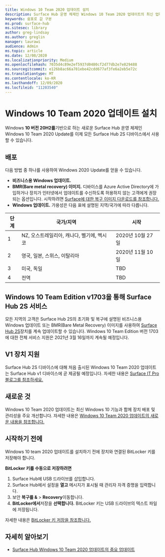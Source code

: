 ```yaml
---
title: Windows 10 Team 2020 업데이트 설치
description: Surface Hub 운영 체제인 Windows 10 Team 2020 업데이트의 최신 업데이트를 다운로드합니다.
keywords: 쉼표로 값 구분
ms.prod: surface-hub
ms.sitesec: library
author: greg-lindsay
ms.author: greglin
manager: laurawi
audience: Admin
ms.topic: article
ms.date: 12/08/2020
ms.localizationpriority: Medium
ms.openlocfilehash: 7035d4c89e2ef5937d0480cf2d77db2e7e829488
ms.sourcegitcommit: e126b8ac66a781ebe42cdd677af3fe6a2eb5e72c
ms.translationtype: MT
ms.contentlocale: ko-KR
ms.lasthandoff: 12/09/2020
ms.locfileid: "11203540"
---
```

# Windows 10 Team 2020 업데이트 설치 

Windows **10 버전 20H2를**기반으로 하는 새로운 Surface Hub 운영 체제인 Windows 10 Team 2020 Update를 이제 모든 Surface Hub 2S 디바이스에서 사용할 수 있습니다.  

## 배포

다음 방법 중 하나를 사용하여 Windows 2020 Update를 얻을 수 있습니다.

- **비즈니스용 Windows 업데이트.**
- **BMR(Bare metal recovery) 이미지.** 디바이스를 Azure Active Directory에 가입하거나 장치가 인터넷에서 업데이트를 수신하도록 허용하지 않는 고객에게 권장되는 옵션입니다. 시작하려면 [Surface에 대한 복구 이미지 다운로드를 참조합니다.](https://support.microsoft.com/surfacerecoveryimage)
- **Windows 업데이트.** 가용성은 다음 표에 설명된 지역/국가에 따라 다릅니다.

| 단계 | 국가/지역                         | 시작          |
| ----- | -------------------------------------- | ----------------- |
| 1     | NZ, 오스트레일리아, 캐나다, 벨기에, 멕시코 | 2020년 10월 27일  |
| 2     | 영국, 일본, 스위스, 이탈리아          | 2020년 11월 10일 |
| 3     | 미국, 독일                            | TBD |
| 4     | 전역                                 | TBD  |

## Windows 10 Team Edition v1703을 통해 Surface Hub 2S 서비스 

모든 지역의 고객은 Surface Hub 2S의 초기화 및 복구에 설명된 비즈니스용 Windows 업데이트 또는 BMR(Bare Metal Recovery) 이미지를 사용하여 [Surface Hub 2S](surface-hub-2s-recover-reset.md)장치를 계속 업데이트할 수 있습니다. Windows 10 Team Edition 버전 1703에 대한 전체 서비스 지원은 2021년 3월 16일까지 계속될 예정입니다.


## V1 장치 지원 

Surface Hub 2S 디바이스에 대해 처음 출시된 Windows 10 Team 2020 업데이트는 Surface Hub v1 디바이스에 곧 제공될 예정입니다. 자세한 내용은 [Surface IT Pro 블로그를 참조하세요.](https://techcommunity.microsoft.com/t5/surface-it-pro-blog/surface-hub-windows-10-team-2020-update-available-october-27/ba-p/1810739)
 
## 새로운 것

Windows 10 Team 2020 업데이트는 최신 Windows 10 기능과 함께 장치 배포 및 관리성을 주요 개선합니다. 자세한 내용은 [Windows 10 Team 2020 업데이트의 새로운 내용을 참조합니다.](surface-hub-2020-update-whats-new.md)
 
## 시작하기 전에

Windows 10 team 2020 업데이트를 설치하기 전에 장치와 연결된 BitLocker 키를 저장해야 합니다. 

**BitLocker 키를 수동으로 저장하려면**

1. Surface Hub에 USB 드라이브를 삽입합니다.
2. Surface Hub에서 설정을 **열고** 메시지가 표시될 때 관리자 자격 증명을 입력합니다.
3. 보안 **복구를 &**  >  **Recovery**이동합니다.
4. **BitLocker에서**저장을 **선택합니다.** BitLocker 키는 USB 드라이브의 텍스트 파일에 저장됩니다.

자세한 내용은 [BitLocker 키 저장을 참조합니다.](save-bitlocker-key-surface-hub.md)

## 자세히 알아보기

- [Surface Hub Windows 10 Team 2020 업데이트의 중요 업데이트](https://techcommunity.microsoft.com/t5/surface-it-pro-blog/important-updates-on-the-surface-hub-windows-10-team-2020-update/ba-p/1960897)
